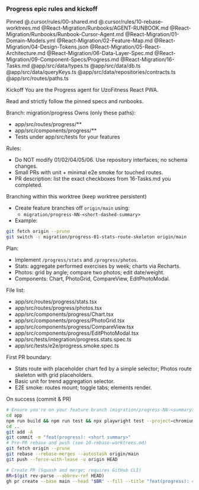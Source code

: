 ### Progress epic rules and kickoff

Pinned
@.cursor/rules/00-shared.md
@.cursor/rules/10-rebase-worktrees.md
@React-Migration/Runbooks/AGENT-RUNBOOK.md
@React-Migration/Runbooks/Runbook-Cursor-Agent.md
@React-Migration/01-Domain-Models.yml
@React-Migration/02-Feature-Map.md
@React-Migration/04-Design-Tokens.json
@React-Migration/05-React-Architecture.md
@React-Migration/06-Data-Layer-Spec.md
@React-Migration/09-Component-Specs/Progress.md
@React-Migration/16-Tasks.md
@app/src/data/types.ts
@app/src/data/db.ts
@app/src/data/queryKeys.ts
@app/src/data/repositories/contracts.ts
@app/src/routes/paths.ts

Kickoff
You are the Progress agent for UzoFitness React PWA.

Read and strictly follow the pinned specs and runbooks.

Branch: migration/progress
Owns (only these paths):
- app/src/routes/progress/**
- app/src/components/progress/**
- Tests under app/src/tests for your features

Rules:
- Do NOT modify 01/02/04/05/06. Use repository interfaces; no schema changes.
- Small PRs with unit + minimal e2e smoke for touched routes.
- PR description: list the exact checkboxes from 16-Tasks.md you completed.

Branching within this worktree (keep worktree persistent)
- Create feature branches off `origin/main` using:
  - `migration/progress-NN-<short-dashed-summary>`
- Example:
```bash
git fetch origin --prune
git switch -c migration/progress-01-stats-route-skeleton origin/main
```

Plan:
- Implement `/progress/stats` and `/progress/photos`.
- Stats: aggregate performed exercises by week; charts via Recharts.
- Photos: grid by angle; compare two photos; edit date/weight.
- Components: Chart, PhotoGrid, CompareView, EditPhotoModal.

File list:
- app/src/routes/progress/stats.tsx
- app/src/routes/progress/photos.tsx
- app/src/components/progress/Chart.tsx
- app/src/components/progress/PhotoGrid.tsx
- app/src/components/progress/CompareView.tsx
- app/src/components/progress/EditPhotoModal.tsx
- app/src/tests/integration/progress.stats.spec.ts
- app/src/tests/e2e/progress.smoke.spec.ts

First PR boundary:
- Stats route with placeholder chart fed by a simple selector; Photos route skeleton with grid placeholders.
- Basic unit for trend aggregation selector.
- E2E smoke: routes mount; toggle tabs; elements render.

On success (commit & PR)
```bash
# Ensure you're on your feature branch (migration/progress-NN-<summary>)
cd app
npm run build && npm run test && npx playwright test --project=chromium --grep "smoke|progress"
cd ..
git add -A
git commit -m "feat(progress): <short summary>"
# Pre-PR rebase and push (see 10-rebase-worktrees.md)
git fetch origin --prune
git rebase --rebase-merges --autostash origin/main
git push --force-with-lease -u origin HEAD

# Create PR (Squash and merge; requires GitHub CLI)
BR=$(git rev-parse --abbrev-ref HEAD)
gh pr create --base main --head "$BR" --fill --title "feat(progress): <short summary>"
```



